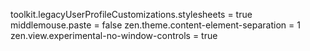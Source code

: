 toolkit.legacyUserProfileCustomizations.stylesheets = true
middlemouse.paste = false
zen.theme.content-element-separation = 1
zen.view.experimental-no-window-controls = true
